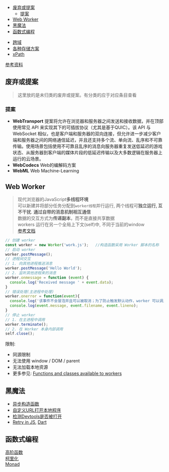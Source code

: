<!-- TOC -->

- [废弃或提案](#废弃或提案)
  - [提案](#提案)
- [Web Worker](#web-worker)
- [黑魔法](#黑魔法)
- [函数式编程](#函数式编程)

<!-- /TOC -->

- [跨域](./Same-origin-policy.md)
- [各种存储方案](./storages.md)
- [xPath](./xpath.md)


[参考资料](https://dwqs.gitbooks.io/frontenddevhandbook/content/)

## 废弃或提案
> 这里放的是未归类的废弃或提案。有分类的应于对应条目查看
### 提案
- **WebTransport** 提案将允许在浏览器和服务器之间发送和接收数据，并在顶部使用常见 API 来实现其下的可插拔协议（尤其是基于QUIC）。该 API 与 WebSocket 相似，也是客户端和服务器的双向连接，但允许进一步减少客户端和服务器之间的网络通信延迟，并且还支持多个流、单向流、乱序和不可靠传输。使用场景包括使用不可靠且乱序的消息向服务器重复发送低延迟的游戏状态、从服务器到客户端的媒体片段的低延迟传输以及大多数逻辑在服务器上运行的云场景。
- **WebCodecs** Web的编解码方案
- **WebML** Web Machine-Learning

## Web Worker
> 现代浏览器的JavaScript**多线程环境**<br>
> 可以新建并将部分任务分配到`worker线程`并行运行, 两个线程可**独立运行, 互不干扰**. **通过自带的消息机制相互通信**<br>
> 数据的交互方式为**传递副本**，而不是直接共享数据<br>
> workers 运行在另一个全局上下文(self)中, 不同于当前的window<br>
> [参考文档](https://developer.mozilla.org/zh-CN/docs/Web/API/Web_Workers_API/Using_web_workers)

```js
// 创建 worker
const worker = new Worker('work.js');   //构造函数采用 Worker 脚本的名称
// 启动 worker
worker.postMessage();
// 进程间交互
// 1. 向其他进程推送消息
worker.postMessage('Hello World');
// 2. 监听其他进程来的消息
worker.onmessage = function (event) {
  console.log('Received message ' + event.data);
}
// 错误处理(主进程中处理)
worker.onerror = function(event){
  console.log('该事件不会冒泡并且可以被取消；为了防止触发默认动作，worker 可以调用错误事件的 preventDefault()方法');
  console.log(event.message, event.filename, event.lineno);   
}
// 停止 worker
// 1. 在主进程中调用
worker.terminate();
// 2. 在 Worker 本身内部调用
self.close();
```
限制:<br>

+ 同源限制
+ 无法使用 window / DOM / parent
+ 无法加载本地资源
+ 更多参见: [Functions and classes available to workers](https://developer.mozilla.org/en-US/docs/Web/API/Web_Workers_API/Functions_and_classes_available_to_workers)

## 黑魔法
- [异步构造函数](https://www.blackglory.me/async-constructor/)
- [自定义URL打开本地程序](https://www.lefer.cn/posts/12763/)
- [检测Devtools是否被打开](https://nocilol.me/archives/lab/check-browser-devtools-open/)
- [Retry in JS](https://lihautan.com/retry-async-function-with-callback-promise/), [Dart](https://stackoverflow.com/questions/56328814/how-can-i-retry-a-future-in-dart-flutter)

## 函数式编程
[高阶函数](https://segmentfault.com/a/1190000017569569)<br>
[柯里化](https://segmentfault.com/a/1190000006096034#articleHeader1)<br>
[Monad](https://github.com/cangSDARM/rust-scratch/blob/master/src/gof/state_monad.rs)

